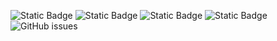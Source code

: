![Static Badge](https://img.shields.io/badge/blacklists-60-000000) ![Static Badge](https://img.shields.io/badge/blacklisted-2771531-cc0000) ![Static Badge](https://img.shields.io/badge/whitelisted-2242-00CC00) ![Static Badge](https://img.shields.io/badge/streaming_blacklist-28106-000000) ![GitHub issues](https://img.shields.io/github/issues/fabriziosalmi/blacklists)
